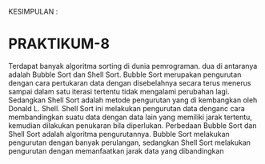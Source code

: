 KESIMPULAN :

# PRAKTIKUM-8
Terdapat banyak algoritma sorting di dunia pemrograman. dua di antaranya 
adalah Bubble Sort dan Shell Sort. Bubble Sort merupakan pengurutan dengan cara 
pertukaran data dengan disebelahnya secara terus menerus sampai dalam satu iterasi 
tertentu tidak mengalami perubahan lagi. Sedangkan Shell Sort adalah metode 
pengurutan yang di kembangkan oleh Donald L. Shell. Shell Sort ini melakukan 
pengurutan data denganc cara membandingkan suatu data dengan data lain yang 
memiliki jarak tertentu, kemudian dilakukan penukaran bila diperlukan.
Perbedaan Bubble Sort dan Shell Sort adalah algoritma pengurutannya. Bubble 
Sort melakukan pengurutan dengan banyak perulangan, sedangkan Shell Sort 
melakukan pengurutan dengan memanfaatkan jarak data yang dibandingkan
